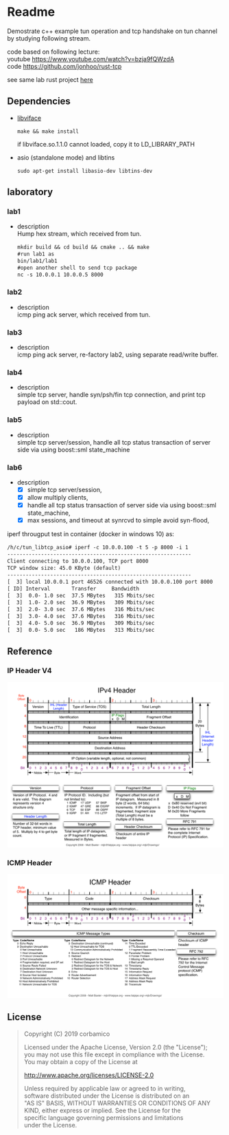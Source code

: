 # Readme

Demostrate c++ example tun operation and tcp handshake on tun channel by studying following stream.

code based on following lecture:  
youtube <https://www.youtube.com/watch?v=bzja9fQWzdA>  
code <https://github.com/jonhoo/rust-tcp>  

see same lab rust project [here](https://github.com/corbamico/tun_rx_libtcp)

## Dependencies

* [libviface](https://github.com/HPENetworking/libviface)

  ```shell
  make && make install
  ```  
  if libviface.so.1.1.0 cannot loaded, copy it to LD_LIBRARY_PATH

* asio (standalone mode) and libtins

  ```shell
  sudo apt-get install libasio-dev libtins-dev
  ```

## laboratory

### lab1

* description  
  Hump hex stream, which received from tun.

  ```shell
  mkdir build && cd build && cmake .. && make
  #run lab1 as 
  bin/lab1/lab1
  #open another shell to send tcp package
  nc -s 10.0.0.1 10.0.0.5 8000
  ```

### lab2

* description  
  icmp ping ack server, which received from tun.

### lab3

* description  
  icmp ping ack server, re-factory lab2, using separate read/write buffer.

### lab4

* description  
  simple tcp server, handle syn/psh/fin tcp connection, and print tcp payload on std::cout.

### lab5

* description  
  simple tcp server/session, handle all tcp status transaction of server side via using boost::sml state_machine

### lab6

* description  
  - [x] simple tcp server/session,  
  - [x] allow multiply clients,  
  - [x] handle all tcp status transaction of server side via using boost::sml state_machine,
  - [x] max sessions, and timeout at synrcvd to simple avoid syn-flood,  

iperf througput test in container (docker in windows 10) as:

```shell
/h/c/tun_libtcp_asio# iperf -c 10.0.0.100 -t 5 -p 8000 -i 1        
------------------------------------------------------------                         
Client connecting to 10.0.0.100, TCP port 8000                                       
TCP window size: 45.0 KByte (default)                                                
------------------------------------------------------------                         
[  3] local 10.0.0.1 port 46526 connected with 10.0.0.100 port 8000                  
[ ID] Interval       Transfer     Bandwidth                                          
[  3]  0.0- 1.0 sec  37.5 MBytes   315 Mbits/sec                                     
[  3]  1.0- 2.0 sec  36.9 MBytes   309 Mbits/sec                                     
[  3]  2.0- 3.0 sec  37.6 MBytes   316 Mbits/sec                                     
[  3]  3.0- 4.0 sec  37.6 MBytes   316 Mbits/sec                                     
[  3]  4.0- 5.0 sec  36.9 MBytes   309 Mbits/sec                                     
[  3]  0.0- 5.0 sec   186 MBytes   313 Mbits/sec                                     
```

## Reference

### IP Header V4

![ip header](doc/images/IP-Header-v4.png "IPv4 Header")

### ICMP Header

![icmp header](doc/images/ICMP-Header.png "ICMP Header")

## License

>Copyright (C) 2019 corbamico
>
>Licensed under the Apache License, Version 2.0 (the "License");  
>you may not use this file except in compliance with the License.  
>You may obtain a copy of the License at  
>
>http://www.apache.org/licenses/LICENSE-2.0  
>
>Unless required by applicable law or agreed to in writing,  
>software distributed under the License is distributed on an  
>"AS IS" BASIS, WITHOUT WARRANTIES OR CONDITIONS OF ANY  
>KIND, either express or implied.  See the License for the  
>specific language governing permissions and limitations  
>under the License.  